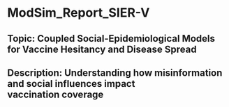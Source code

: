 # ModSim_Report_SIER-V
## Topic: Coupled Social-Epidemiological Models for Vaccine Hesitancy and Disease Spread
## Description: Understanding how misinformation and social influences impact vaccination coverage